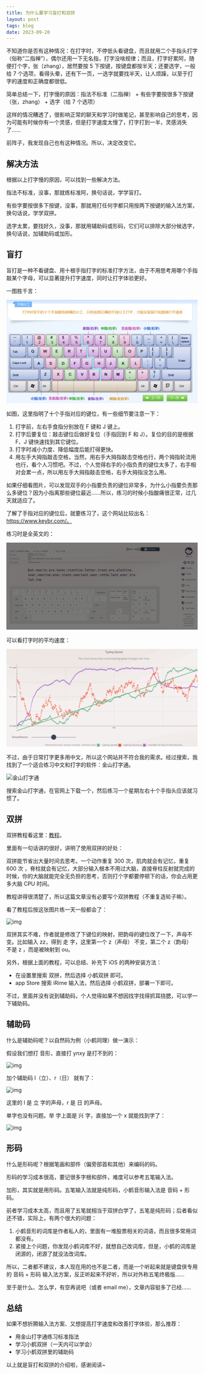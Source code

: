 ```yaml
---
title: 为什么要学习盲打和双拼
layout: post
tags: blog
date: 2023-09-20
---
```

不知道你是否有这种情况：在打字时，不停低头看键盘，而且就用二个手指头打字（俗称“二指禅”），偶尔还用一下无名指，打字没啥规律；而且，打字好累阿，随便打个字，张（zhang），居然要按 5 下按键，按键盘都按半天；还要选字，一般给 7 个选项，看得头晕，还有下一页，一选字就要找半天，让人烦躁，以至于打字的速度和正确度都很低。

简单总结一下，打字慢的原因：指法不标准（二指禅） + 有些字要按很多下按键（张，zhang） + 选字（给 7 个选项）

这样的情况糟透了，很影响正常的聊天和学习时做笔记，甚至影响自己的思考，因为可能有时候你有一个灵感，但是打字速度太慢了，打字打到一半，灵感消失了......

前阵子，我发现自己也有这种情况。所以，决定改变它。

## 解决方法

根据以上打字慢的原因，可以找到一些解决方法。

指法不标准，没事，那就练标准阿，换句话说，学学盲打。

有些字要按很多下按键，没事，那就用打任何字都只用按两下按键的输入法方案，换句话说，学学双拼。

选字太累，要找好久，没事，那就用辅助码或形码，它们可以排除大部分候选字，换句话说，加辅助码或加形。

## 盲打

盲打是一种不看键盘、用十根手指打字的标准打字方法，由于不用思考用哪个手指敲某个字母，可以显著提升打字速度，同时让打字体验更好。

一图胜千言：

![1](https://raw.githubusercontent.com/Zest-Zhang/blog-img/master/uTools_1673883517763.png)

如图，这里指明了十个手指对应的键位，有一些细节要注意一下：

1. 打字前，左右手食指分别放在 F 键和 J 键上。
2. 打字后要复位：敲击键位后做好复位（手指回到 F 和 J）。复位的目的是根据 F、J 键快速找到其它键位。
3. 打字时减小力度、降低幅度后能打得更快。
4. 用左手大拇指敲击空格，当然，用右手大拇指敲击空格也行，两个拇指轮流用也行，看个人习惯吧。不过，个人觉得右手的小指负责的键位太多了，右手相对会累一点，所以用左手大拇指敲击空格，右手大拇指没怎么用。

如果仔细看图片，可以发现双手的小指要负责的键位非常多，为什么小指要负责那么多键位？因为小指离那些键位最近......所以，练习的时候小指酸痛很正常，过几天就适应了。

了解了手指对应的键位后，就要练习了，这个网站比较出名：https://www.keybr.com/。

练习时是全英文的：

![1](https://raw.githubusercontent.com/Zest-Zhang/blog-img/master/1695207187073.png)

可以看打字时的平均速度：

![1](https://raw.githubusercontent.com/Zest-Zhang/blog-img/master/1695213338305.png)

不过，由于日常打字更多用中文，所以这个网站并不符合我的需求。经过搜索，我找到了一个适合练习中文和打字的软件：金山打字通。

![金山打字通](https://dynamic-image.yesky.com/1200x-/uploadImages/2021/282/02/V7341K33YX3T.png)

搜索金山打字通，在官网上下载一个，然后练习一个星期左右十个手指头应该就习惯了。

## 双拼

双拼教程看这里：[教程](https://www.zhihu.com/question/383416202)。

里面有一句话讲的很好，讲明了使用双拼的好处：

双拼能节省出大量时间去思考。一个动作重复 300 次，肌肉就会有记忆，重复 600 次 ，脊柱就会有记忆，大部分输入根本不用过大脑，直接脊柱反射就完成的时候，你的大脑就能完全无负担的思考，否则打个字都要停顿下的话，你会占用更多大脑 CPU 时间。

教程讲得很清楚了，所以这篇文章没有必要写个双拼教程（不重复造轮子嘛）。

看了教程后按这张图片练一天一般都会了：

![img](https://picx.zhimg.com/80/v2-92168c5c3c42a0abef0fcbde2b06cf6d_1440w.webp?source=1940ef5c)

双拼其实不难，作者就是修改了下键位的映射，把韵母的键位改了一下，声母不变。比如输入 zz，得到 走 字，这里第一个 z（声母） 不变，第二个 z（韵母） 不是 z ，而是被映射到 ou。

另外，根据上面的教程，可以总结、补充下 iOS 的两种安装方法：

* 在设置里搜索 双拼，然后选择 小鹤双拼 即可。
* app Store 搜索 iRime 输入法，然后选择 小鹤双拼，部署一下即可。

不过，里面并没有说到辅助码，个人觉得如果不想因找字找得抓耳挠腮，可以学一下辅助码。

## 辅助码

什么是辅助码呢？以自然码为例（小鹤同理）做一演示：

假设我们想打 音形，直接打 ynxy 是打不到的：

![img](https://pica.zhimg.com/80/v2-beec6a19fa5e0411bb249244e496e22e_1440w.webp?source=1940ef5c)

加个辅助码 l（立）、r（日） 就有了：

![img](https://pic1.zhimg.com/80/v2-4b7537c30fbcafd4fd34064507c8890e_1440w.webp?source=1940ef5c)

这里的 l 是 立 字的声母，r 是 日 的声母。

单字也没有问题。举 字上面是 兴 字，直接加一个 x 就能找到字了：

![img](https://pic1.zhimg.com/80/v2-9608d3595073b72ab33c4733a5a6aae0_1440w.webp?source=1940ef5c)

## 形码

什么是形码呢？根据笔画和部件（偏旁部首和其他）来编码的码。

形码的学习成本很高，要记很多字根和部件，难度可以参考五笔输入法。

加形，其实就是用形码。五笔输入法就是纯形码，小鹤音形输入法是 音码 + 形码。

前者学习成本太高，而且用了五笔就相当于双拼白学了，五笔是纯形码；后者看似还不错，实际上，有两个很大的问题：

1. 小鹤音形的词库是作者私人的，里面有一堆股票相关的词语，而且很多常用词都没有。
2. 紧接上个问题，你发现小鹤词库不好，就想自己改词库，但是，小鹤的词库是闭源的，闭源了就没法改词库。

所以，二者都不建议，本人现在用的也不是二者，而是一个听起来就是键盘侠专用的 音码 + 形码 输入法方案，反正听起来不好听，所以对外称五笔终极版......

至于是什么、怎么学，有空再说吧（或者 email me），文章内容挺多了已经......

## 总结

如果不想折腾输入法方案、又想提高打字速度和改善打字体验，那么推荐：

* 用金山打字通练习标准指法
* 学习小鹤双拼（一天内可以学会）
* 学习小鹤双拼里的辅助码



以上就是盲打和双拼的介绍啦，感谢阅读~